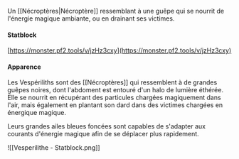Un [[Nécroptères|Nécroptère]] ressemblant à une guêpe qui se nourrit de l'énergie magique ambiante, ou en drainant ses victimes.
#### Statblock
[https://monster.pf2.tools/v/jzHz3cxy](https://monster.pf2.tools/v/jzHz3cxy)
#### Apparence
Les Vespériliths sont des [[Nécroptères]] qui ressemblent à de grandes guêpes noires, dont l'abdoment est entouré d'un halo de lumière éthérée. Elle se nourrit en récupérant des particules chargées magiquement dans l'air, mais également en plantant son dard dans des victimes chargées en énergique magique.

Leurs grandes ailes bleues foncées sont capables de s'adapter aux courants d'énergie magique afin de se déplacer plus rapidement.

![[Vesperilithe - Statblock.png]]